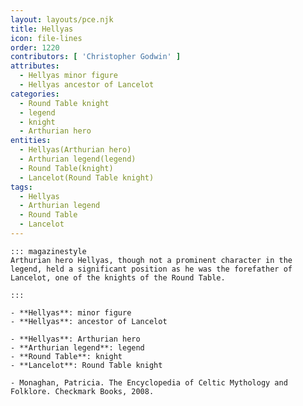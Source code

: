 ```yaml
---
layout: layouts/pce.njk
title: Hellyas
icon: file-lines
order: 1220
contributors: [ 'Christopher Godwin' ]
attributes:
  - Hellyas minor figure
  - Hellyas ancestor of Lancelot
categories:
  - Round Table knight
  - legend
  - knight
  - Arthurian hero
entities:
  - Hellyas(Arthurian hero)
  - Arthurian legend(legend)
  - Round Table(knight)
  - Lancelot(Round Table knight)
tags:
  - Hellyas
  - Arthurian legend
  - Round Table
  - Lancelot
---
```

``` tab [group1:Info]
::: magazinestyle
Arthurian hero Hellyas, though not a prominent character in the legend, held a significant position as he was the forefather of Lancelot, one of the knights of the Round Table.

:::
```
``` tab [group1:Attributes]
- **Hellyas**: minor figure
- **Hellyas**: ancestor of Lancelot
```
``` tab [group1:Entities]
- **Hellyas**: Arthurian hero
- **Arthurian legend**: legend
- **Round Table**: knight
- **Lancelot**: Round Table knight
```
``` tab [group1:Sources]
- Monaghan, Patricia. The Encyclopedia of Celtic Mythology and Folklore. Checkmark Books, 2008.
```
